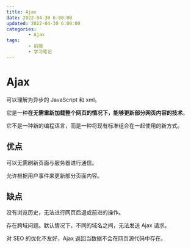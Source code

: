 ```yaml
---
title: Ajax
date: 2022-04-30 6:00:00
updated: 2022-04-30 6:00:00
categories:
        - Ajax
tags:
        - 前端
        - 学习笔记
---
```


# Ajax

可以理解为异步的 JavaScript 和 xml。

它是一种**在无需重新加载整个网页的情况下，能够更新部分网页内容的技术**。

它不是一种新的编程语言，而是一种将现有标准组合在一起使用的新方式。

## 优点

可以无需刷新页面与服务器进行通信。

允许根据用户事件来更新部分页面内容。

## 缺点

没有浏览历史，无法进行网页后退或前进的操作。

存在跨域问题。默认情况下，不同的域名之间，无法发送 Ajax 请求。

对 SEO 的优化不友好，Ajax 返回当数据不会在网页源代码中存在。

